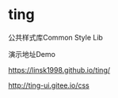 # ting

公共样式库Common Style Lib

演示地址Demo

https://linsk1998.github.io/ting/

http://ting-ui.gitee.io/css